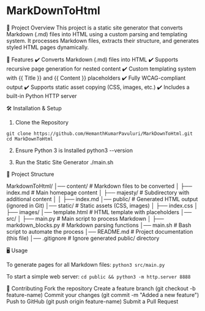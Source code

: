 # MarkDownToHtml
📌 Project Overview
This project is a static site generator that converts Markdown (.md) files into HTML using a custom parsing and templating system. It processes Markdown files, extracts their structure, and generates styled HTML pages dynamically.

🚀 Features
✔️ Converts Markdown (.md) files into HTML
✔️ Supports recursive page generation for nested content
✔️ Custom templating system with {{ Title }} and {{ Content }} placeholders
✔️ Fully WCAG-compliant output
✔️ Supports static asset copying (CSS, images, etc.)
✔️ Includes a built-in Python HTTP server


🛠️ Installation & Setup
1. Clone the Repository
```
git clone https://github.com/HemanthKumarPavuluri/MarkDownToHtml.git
cd MarkDownToHtml
```

2. Ensure Python 3 is Installed
   python3 --version
   
4. Run the Static Site Generator
  ./main.sh

📂 Project Structure

MarkdownToHtml/
│── content/                # Markdown files to be converted
│   ├── index.md            # Main homepage content
│   ├── majesty/            # Subdirectory with additional content
│   │   ├── index.md
│── public/                 # Generated HTML output (ignored in Git)
│── static/                 # Static assets (CSS, images)
│   ├── index.css
│   ├── images/
│── template.html           # HTML template with placeholders
│── src/
│   ├── main.py             # Main script to process Markdown
│   ├── markdown_blocks.py  # Markdown parsing functions
│── main.sh                 # Bash script to automate the process
│── README.md               # Project documentation (this file)
│── .gitignore              # Ignore generated public/ directory


🖥️ Usage

To generate pages for all Markdown files:
```python3 src/main.py```

To start a simple web server:
```cd public && python3 -m http.server 8888```


🌟 Contributing
Fork the repository
Create a feature branch (git checkout -b feature-name)
Commit your changes (git commit -m "Added a new feature")
Push to GitHub (git push origin feature-name)
Submit a Pull Request
